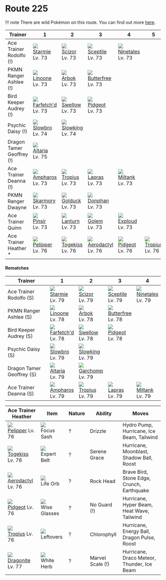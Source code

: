 # Route 225

!!! note
    There are wild Pokémon on this route. You can find out more [here](/wild_pokemon/route_225/).


Trainer                   | 1                                    | 2                                    | 3                                    | 4                                    | 5                                    | 6                                    
---                       | ---                                  | ---                                  | ---                                  | ---                                  | ---                                  | ---                                  
Ace Trainer Rodolfo (!)   | ![][121]<br> [Starmie]<br> Lv. 73    | ![][212]<br> [Scizor]<br> Lv. 73     | ![][254]<br> [Sceptile]<br> Lv. 73   | ![][038]<br> [Ninetales]<br> Lv. 73  
PKMN Ranger Ashlee (!)    | ![][264]<br> [Linoone]<br> Lv. 73    | ![][024]<br> [Arbok]<br> Lv. 73      | ![][012]<br> [Butterfree]<br> Lv. 73 
Bird Keeper Audrey (!)    | ![][083]<br> [Farfetch'd]<br> Lv. 73 | ![][277]<br> [Swellow]<br> Lv. 73    | ![][018]<br> [Pidgeot]<br> Lv. 73    
Psychic Daisy (!)         | ![][080]<br> [Slowbro]<br> Lv. 74    | ![][199]<br> [Slowking]<br> Lv. 74   
Dragon Tamer Geoffrey (!) | ![][334]<br> [Altaria]<br> Lv. 75    
Ace Trainer Deanna (!)    | ![][181]<br> [Ampharos]<br> Lv. 73   | ![][357]<br> [Tropius]<br> Lv. 73    | ![][131]<br> [Lapras]<br> Lv. 73     | ![][241]<br> [Miltank]<br> Lv. 73    
PKMN Ranger Dwayne        | ![][227]<br> [Skarmory]<br> Lv. 73   | ![][055]<br> [Golduck]<br> Lv. 73    | ![][232]<br> [Donphan]<br> Lv. 73    
Ace Trainer Quinn         | ![][127]<br> [Pinsir]<br> Lv. 73     | ![][171]<br> [Lanturn]<br> Lv. 73    | ![][076]<br> [Golem]<br> Lv. 73      | ![][295]<br> [Exploud]<br> Lv. 73    
Ace Trainer Heather *     | ![][279]<br> [Pelipper]<br> Lv. 76   | ![][468]<br> [Togekiss]<br> Lv. 76   | ![][142]<br> [Aerodactyl]<br> Lv. 76 | ![][018]<br> [Pidgeot]<br> Lv. 76    | ![][357]<br> [Tropius]<br> Lv. 76    | ![][149]<br> [Dragonite]<br> Lv. 77  

#### Rematches

Trainer                   | 1                                    | 2                                    | 3                                    | 4                                    
---                       | ---                                  | ---                                  | ---                                  | ---                                  
Ace Trainer Rodolfo (S)   | ![][121]<br> [Starmie]<br> Lv. 79    | ![][212]<br> [Scizor]<br> Lv. 79     | ![][254]<br> [Sceptile]<br> Lv. 79   | ![][038]<br> [Ninetales]<br> Lv. 79  
PKMN Ranger Ashlee (S)    | ![][264]<br> [Linoone]<br> Lv. 78    | ![][024]<br> [Arbok]<br> Lv. 78      | ![][012]<br> [Butterfree]<br> Lv. 78 
Bird Keeper Audrey (S)    | ![][083]<br> [Farfetch'd]<br> Lv. 78 | ![][277]<br> [Swellow]<br> Lv. 78    | ![][018]<br> [Pidgeot]<br> Lv. 78    
Psychic Daisy (S)         | ![][080]<br> [Slowbro]<br> Lv. 79    | ![][199]<br> [Slowking]<br> Lv. 79   
Dragon Tamer Geoffrey (S) | ![][334]<br> [Altaria]<br> Lv. 79    | ![][445]<br> [Garchomp]<br> Lv. 79   
Ace Trainer Deanna (S)    | ![][181]<br> [Ampharos]<br> Lv. 79   | ![][357]<br> [Tropius]<br> Lv. 79    | ![][131]<br> [Lapras]<br> Lv. 79     | ![][241]<br> [Miltank]<br> Lv. 79    

Ace Trainer Heather | Item         | Nature  | Ability       | Moves
---                 | ---          | ---     | ---           | ---
![][279]<br> [Pelipper] Lv. 76        | ![][focus-sash]<br> Focus Sash          | ?        | Drizzle             | Hydro Pump, Hurricane, Ice Beam, Tailwind
![][468]<br> [Togekiss] Lv. 76        | ![][expert-belt]<br> Expert Belt        | ?        | Serene Grace        | Hurricane, Moonblast, Shadow Ball, Roost
![][142]<br> [Aerodactyl] Lv. 76      | ![][life-orb]<br> Life Orb              | ?        | Rock Head           | Brave Bird, Stone Edge, Crunch, Earthquake
![][018]<br> [Pidgeot] Lv. 76         | ![][wise-glasses]<br> Wise Glasses      | ?        | No Guard (!)        | Hurricane, Hyper Beam, Heat Wave, Tailwind
![][357]<br> [Tropius] Lv. 76         | ![][leftovers]<br> Leftovers            | ?        | Chlorophyll         | Hurricane, Energy Ball, Dragon Pulse, Roost
![][149]<br> [Dragonite] Lv. 77       | ![][white-herb]<br> White Herb          | ?        | Marvel Scale (!)    | Hurricane, Draco Meteor, Thunder, Ice Beam


[Butterfree]: /pokemon_changes/012/
[Pidgeot]: /pokemon_changes/018/
[Arbok]: /pokemon_changes/024/
[Ninetales]: /pokemon_changes/038/
[Golduck]: /pokemon_changes/055/
[Golem]: /pokemon_changes/076/
[Slowbro]: /pokemon_changes/080/
[Farfetch'd]: /pokemon_changes/083/
[Starmie]: /pokemon_changes/121/
[Pinsir]: /pokemon_changes/127/
[Lapras]: /pokemon_changes/131/
[Aerodactyl]: /pokemon_changes/142/
[Dragonite]: /pokemon_changes/149/
[Lanturn]: /pokemon_changes/171/
[Ampharos]: /pokemon_changes/181/
[Slowking]: /pokemon_changes/199/
[Scizor]: /pokemon_changes/212/
[Skarmory]: /pokemon_changes/227/
[Donphan]: /pokemon_changes/232/
[Miltank]: /pokemon_changes/241/
[Sceptile]: /pokemon_changes/254/
[Linoone]: /pokemon_changes/264/
[Swellow]: /pokemon_changes/277/
[Pelipper]: /pokemon_changes/279/
[Exploud]: /pokemon_changes/295/
[Altaria]: /pokemon_changes/334/
[Tropius]: /pokemon_changes/357/
[Garchomp]: /pokemon_changes/445/
[Togekiss]: /pokemon_changes/468/
[expert-belt]: /img/items/expert-belt.png
[focus-sash]: /img/items/focus-sash.png
[leftovers]: /img/items/leftovers.png
[life-orb]: /img/items/life-orb.png
[white-herb]: /img/items/white-herb.png
[wise-glasses]: /img/items/wise-glasses.png
[012]: /img/pokemon/012.png
[018]: /img/pokemon/018.png
[024]: /img/pokemon/024.png
[038]: /img/pokemon/038.png
[055]: /img/pokemon/055.png
[076]: /img/pokemon/076.png
[080]: /img/pokemon/080.png
[083]: /img/pokemon/083.png
[121]: /img/pokemon/121.png
[127]: /img/pokemon/127.png
[131]: /img/pokemon/131.png
[142]: /img/pokemon/142.png
[149]: /img/pokemon/149.png
[171]: /img/pokemon/171.png
[181]: /img/pokemon/181.png
[199]: /img/pokemon/199.png
[212]: /img/pokemon/212.png
[227]: /img/pokemon/227.png
[232]: /img/pokemon/232.png
[241]: /img/pokemon/241.png
[254]: /img/pokemon/254.png
[264]: /img/pokemon/264.png
[277]: /img/pokemon/277.png
[279]: /img/pokemon/279.png
[295]: /img/pokemon/295.png
[334]: /img/pokemon/334.png
[357]: /img/pokemon/357.png
[445]: /img/pokemon/445.png
[468]: /img/pokemon/468.png

